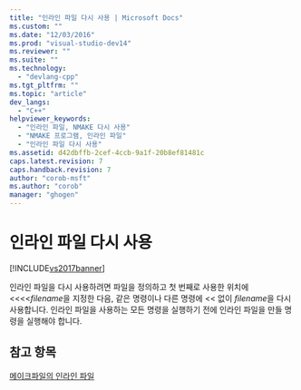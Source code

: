 ```yaml
---
title: "인라인 파일 다시 사용 | Microsoft Docs"
ms.custom: ""
ms.date: "12/03/2016"
ms.prod: "visual-studio-dev14"
ms.reviewer: ""
ms.suite: ""
ms.technology: 
  - "devlang-cpp"
ms.tgt_pltfrm: ""
ms.topic: "article"
dev_langs: 
  - "C++"
helpviewer_keywords: 
  - "인라인 파일, NMAKE 다시 사용"
  - "NMAKE 프로그램, 인라인 파일"
  - "인라인 파일 다시 사용"
ms.assetid: d42dbffb-2cef-4ccb-9a1f-20b8ef81481c
caps.latest.revision: 7
caps.handback.revision: 7
author: "corob-msft"
ms.author: "corob"
manager: "ghogen"
---
```

# 인라인 파일 다시 사용
[!INCLUDE[vs2017banner](../assembler/inline/includes/vs2017banner.md)]

인라인 파일을 다시 사용하려면 파일을 정의하고 첫 번째로 사용한 위치에 \<\<\<\<*filename*을 지정한 다음, 같은 명령이나 다른 명령에 \<\< 없이 *filename*을 다시 사용합니다.  인라인 파일을 사용하는 모든 명령을 실행하기 전에 인라인 파일을 만들 명령을 실행해야 합니다.  
  
## 참고 항목  
 [메이크파일의 인라인 파일](../build/inline-files-in-a-makefile.md)
